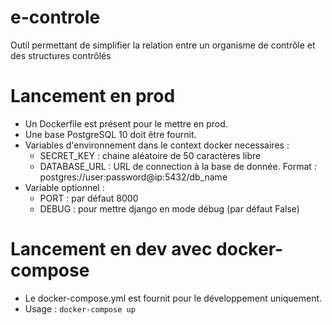 # e-controle
Outil permettant de simplifier la relation entre un organisme de contrôle et des structures contrôlés

# Lancement en prod
- Un Dockerfile est présent pour le mettre en prod.
- Une base PostgreSQL 10 doit être fournit.
- Variables d'environnement dans le context docker necessaires :
  - SECRET_KEY : chaine aléatoire de 50 caractères libre
  - DATABASE_URL : URL de connection à la base de donnée. Format : postgres://user:password@ip:5432/db_name
- Variable optionnel :
  - PORT : par défaut 8000
  - DEBUG : pour mettre django en mode débug (par défaut False) 

# Lancement en dev avec docker-compose
- Le docker-compose.yml est fournit pour le développement uniquement.
- Usage : `docker-compose up`
